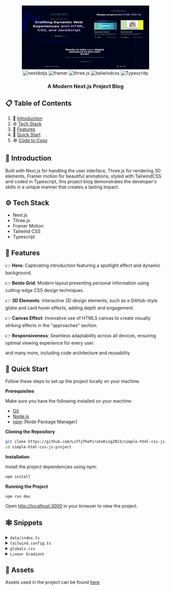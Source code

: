 <div align="center">
  <br />
      <img src="./public/readme.png" alt="Project Banner" style="width: 400px; height: 200px;">
  <br />

  <div>
    <img src="https://img.shields.io/badge/-Next_JS-black?style=for-the-badge&logoColor=white&logo=nextdotjs&color=000000" alt="nextdotjs" />
    <img src="https://img.shields.io/badge/-Framer-black?style=for-the-badge&logoColor=white&logo=framer&color=0055FF" alt="framer" />
    <img src="https://img.shields.io/badge/-Three_JS-black?style=for-the-badge&logoColor=white&logo=threedotjs&color=000000" alt="three.js" />
    <img src="https://img.shields.io/badge/-Tailwind_CSS-black?style=for-the-badge&logoColor=white&logo=tailwindcss&color=06B6D4" alt="tailwindcss" />
    <img src="https://img.shields.io/badge/-TypeScript-black?style=for-the-badge&logo=typescript&logoColor=white&color=3178C6" alt="Typescritp" />
  </div>

  <h3 align="center">A Modern Next.js Project Blog</h3>

</div>

## 📋 <a name="table">Table of Contents</a>

1. 🤖 [Introduction](#introduction)
2. ⚙️ [Tech Stack](#tech-stack)
3. 🔋 [Features](#features)
4. 🤸 [Quick Start](#quick-start)
5. 🕸️ [Code to Copy](#snippets)


## <a name="introduction">🤖 Introduction</a>

Built with Next.js for handling the user interface, Three.js for rendering 3D elements, Framer motion for beautiful animations, styled with TailwindCSS and coded in Typescript, this project blog demonstrates the developer's skills in a unique manner that creates a lasting impact.


## <a name="tech-stack">⚙️ Tech Stack</a>

- Next.js
- Three.js
- Framer Motion
- Tailwind CSS
- Typescript

## <a name="features">🔋 Features</a>

👉 **Hero**: Captivating introduction featuring a spotlight effect and dynamic background.

👉 **Bento Grid**: Modern layout presenting personal information using cutting-edge CSS design techniques.

👉 **3D Elements**:  Interactive 3D design elements, such as a GitHub-style globe and card hover effects, adding depth and engagement.

👉 **Canvas Effect**: Innovative use of HTML5 canvas to create visually striking effects in the "approaches" section.

👉 **Responsiveness**: Seamless adaptability across all devices, ensuring optimal viewing experience for every user.

and many more, including code architecture and reusability 

## <a name="quick-start">🤸 Quick Start</a>

Follow these steps to set up the project locally on your machine.

**Prerequisites**

Make sure you have the following installed on your machine:

- [Git](https://git-scm.com/)
- [Node.js](https://nodejs.org/en)
- [npm](https://www.npmjs.com/) (Node Package Manager)

**Cloning the Repository**

```bash
git clone https://github.com/LuffyThePirateKing2023/simple-html-css-js-project.git
cd simple-html-css-js-project
```

**Installation**

Install the project dependencies using npm:

```bash
npm install
```

**Running the Project**

```bash
npm run dev
```

Open [http://localhost:3000](http://localhost:3000) in your browser to view the project.

## <a name="snippets">🕸️ Snippets</a>

<details>
<summary><code>data/index.ts</code></summary>

```typescript

export const navItems = [
  { name: "Home", link:"#home"},
  { name: "Projects", link: "#projects" },
  { name: "Contact", link: "#contact" },
];

export const projects = [
  {
    id: 1,
    title: "Simple Age Calculator",
    des: "Discover your age in an instant with our sleek age calculator. Simply input your birthdate and see your current age appear magically!",
    img: "/p1.png",
    iconLists: ["/html.svg", "/css.svg", "/js.svg"],
    link: "https://luffythepirateking2023.github.io/HTML-CSS-Js-projects/age-calculator/",
  },

   {
    id: 2,
    title: "Anime Generator",
    des: "Explore endless anime characters with our HTML, CSS, and JavaScript-powered generator, fueled by an API. Discover unique styles and personalities with every click!",
    img: "/p2.png",
    iconLists: ["/html.svg", "/css.svg", "/js.svg", "/api.svg"],
    link: "https://luffythepirateking2023.github.io/HTML-CSS-Js-projects/anime-generator/",
  },
  
     {
    id: 3,
    title: "Basic Calculator",
    des: "Perform quick calculations with our basic calculator built using HTML, CSS, and JavaScript. Simple, fast, and efficient for everyday math needs",
    img: "/p3.png",
    iconLists: ["/html.svg", "/css.svg", "/js.svg"],
    link: "https://luffythepirateking2023.github.io/HTML-CSS-Js-projects/basic-calculator/",
  },

  {
    id: 4,
    title: "BMI Calculator",
    des: "Calculate your Body Mass Index (BMI) effortlessly with our tool built using HTML, CSS, and JavaScript. Enter your height and weight to instantly see your BMI and health category.",
    img: "/p4.png",
    iconLists: ["/html.svg", "/css.svg", "/js.svg"],
    link: "https://luffythepirateking2023.github.io/HTML-CSS-Js-projects/bmi-caclulator/",
  },

 {
    id: 5,
    title: "Real-time Currency Converter",
    des: "Convert currencies in real-time instantly with our converter built using HTML, CSS, and JavaScript. Enter amounts and select currencies to get real-time exchange rates and conversions",
    img: "/p5.png",
    iconLists: ["/html.svg", "/css.svg", "/js.svg", "/api.svg"],
    link: "https://luffythepirateking2023.github.io/HTML-CSS-Js-projects/currency-converter/",
  },

   {
    id: 6,
    title: "Digital Clock",
    des: "Stay on time with our digital clock built using HTML, CSS, and JavaScript. Displaying the current time with precision, it updates every second for real-time accuracy.",
    img: "/p6.png",
    iconLists: ["/html.svg", "/css.svg", "/js.svg"],
    link: "https://luffythepirateking2023.github.io/HTML-CSS-Js-projects/digital-clock/",
  },

  {
    id: 7,
    title: "Englich Dictionary",
    des: "Enhance your vocabulary with our English dictionary app, built using HTML, CSS, JavaScript, and a dictionary API. Get real-time definitions, synonyms, and usage examples with every search.",
    img: "/p7.png",
    iconLists: ["/html.svg", "/css.svg", "/js.svg", "/api.svg"],
    link: "https://luffythepirateking2023.github.io/HTML-CSS-Js-projects/english-dictionary/",
  },

    {
    id: 8,
    title: "Dad-Joke Generator",
    des: "Brighten your day with our Dad Joke Generator, crafted using HTML, CSS, JavaScript, and a jokes API. Get a new hilarious dad joke with every click!",
    img: "/p8.png",
    iconLists: ["/html.svg", "/css.svg", "/js.svg", "/api.svg"],
    link: "https://luffythepirateking2023.github.io/HTML-CSS-Js-projects/joke-generator/",
  },

  {
    id: 9,
    title: "Loan Calculator",
    des: "Calculate loan payments effortlessly with our loan calculator built using HTML, CSS, and JavaScript. Enter loan details to see instant results on monthly payments and interest.",
    img: "/p9.png",
    iconLists: ["/html.svg", "/css.svg", "/js.svg"],
    link: "https://luffythepirateking2023.github.io/HTML-CSS-Js-projects/loan-calculator/",
  },

  {
    id: 10,
    title: "Note Application",
    des: "Organize your thoughts with our note app, built using HTML, CSS, and JavaScript. Create, edit, and delete notes easily to keep track of your tasks and ideas.",
    img: "/p10.png",
    iconLists: ["/html.svg", "/css.svg", "/js.svg"],
    link: "https://luffythepirateking2023.github.io/HTML-CSS-Js-projects/note-app/",
  },

  {
    id: 11,
    title: "Password Generator",
    des: "Create secure passwords with our regex password generator, built using HTML, CSS, and JavaScript. Customize your criteria and generate strong passwords instantly.",
    img: "/p11.png",
    iconLists: ["/html.svg", "/css.svg", "/js.svg", "/regex.svg"],
    link: "https://luffythepirateking2023.github.io/HTML-CSS-Js-projects/password-generator/",
  },

  {
    id: 12,
    title: "Random Color Generator",
    des: "Explore colors with our random color generator, built using HTML, CSS, and JavaScript. Discover new palettes and hues with every click.",
    img: "/p12.png",
    iconLists: ["/html.svg", "/css.svg", "/js.svg"],
    link: "https://luffythepirateking2023.github.io/HTML-CSS-Js-projects/random-color-generator/",
  },

  {
    id: 13,
    title: "Random Quote Generator",
    des: "Discover inspiration with our random quote generator. Using HTML, CSS, and JavaScript, it delivers insightful quotes with each click.",
    img: "/p13.png",
    iconLists: ["/html.svg", "/css.svg", "/js.svg", "/api.svg"],
    link: "https://luffythepirateking2023.github.io/HTML-CSS-Js-projects/random-quote-generator/",
  },

  {
    id: 14,
    title: "Recipe Book Generator",
    des: "Unlock culinary inspiration with our recipe book generator. Powered by HTML, CSS, and JavaScript, it offers a diverse selection of recipes with every click.",
    img: "/p14.png",
    iconLists: ["/html.svg", "/css.svg", "/js.svg", "/api.svg"],
    link: "https://luffythepirateking2023.github.io/HTML-CSS-Js-projects/recipe-book-generator/",
  },

  {
    id: 15,
    title: "Rock Paper Scissor game",
    des: "Challenge yourself with our rock-paper-scissors game. Enjoy the classic fun of choosing between rock, paper, or scissors, all built with HTML, CSS, and JavaScript.",
    img: "/p15.png",
    iconLists: ["/html.svg", "/css.svg", "/js.svg"],
    link: "https://luffythepirateking2023.github.io/HTML-CSS-Js-projects/rock-paper-scissor-game/",
  },
  
  {
    id: 16,
    title: "Roll a Dice Game",
    des: "Roll the dice and test your luck with our interactive dice game. Built using HTML, CSS, and JavaScript, it offers random outcomes and endless fun.",
    img: "/p16.png",
    iconLists: ["/html.svg", "/css.svg", "/js.svg"],
    link: "https://luffythepirateking2023.github.io/HTML-CSS-Js-projects/roll-a-dice-app/",
  },

  {
    id: 17,
    title: "Stopwatch Application",
    des: "Track time accurately with our stopwatch application. Built using HTML, CSS, and JavaScript, it provides precise timing and easy controls for various activities.",
    img: "/p17.png",
    iconLists: ["/html.svg", "/css.svg", "/js.svg"],
    link: "https://luffythepirateking2023.github.io/HTML-CSS-Js-projects/stopwatch-app/",
  },

  {
    id: 18,
    title: "Temperature Converter",
    des: "Convert temperatures seamlessly with our temperature converter. Using HTML, CSS, and JavaScript, it offers quick and accurate conversions between Celsius, Fahrenheit, and Kelvin.",
    img: "/p18.png",
    iconLists: ["/html.svg", "/css.svg", "/js.svg"],
    link: "https://luffythepirateking2023.github.io/HTML-CSS-Js-projects/temperature-converter/",
  },

  {
    id: 19,
    title: "Weight Converter",
    des: "Experience seamless weight conversions with our HTML, CSS, and JavaScript-powered weight converter. Instantly switch between units like pounds, kilograms, and more for quick and accurate results.",
    img: "/p19.png",
    iconLists: ["/html.svg", "/css.svg", "/js.svg"],
    link: "https://luffythepirateking2023.github.io/HTML-CSS-Js-projects/weight-converter/",
  },
  
  {
    id: 20,
    title: "Testimonial Slider",
    des: "Explore our interactive testimonial slider, crafted with HTML, CSS, and JavaScript. Easily navigate through customer testimonials for an engaging user experience.",
    img: "/p20.png",
    iconLists: ["/html.svg", "/css.svg", "/js.svg"],
    link: "https://luffythepirateking2023.github.io/HTML-CSS-Js-projects/testimonial-slider/",
  }

];

export const socialMedia = [
  {
    id: 1,
    img: "/git.svg",
    link:"https://github.com/LuffyThePirateKing2023"
  },
  {
    id: 2,
    img: "/twit.svg",
    link:"https://www.facebook.com/gmkevin.garciano"
  },
  {
    id: 3,
    img: "/link.svg",
    link:"https://www.linkedin.com/in/james-kevin-garciano-aba994286/"
  },
];

```

</details>

<details>
<summary><code>tailwind.config.ts</code></summary>

```ts
import type { Config } from "tailwindcss";

const svgToDataUri = require("mini-svg-data-uri");

const colors = require("tailwindcss/colors");
const {
  default: flattenColorPalette,
} = require("tailwindcss/lib/util/flattenColorPalette");

const config = {
  darkMode: ["class"],
  content: [
    "./pages/**/*.{ts,tsx}",
    "./components/**/*.{ts,tsx}",
    "./app/**/*.{ts,tsx}",
    "./src/**/*.{ts,tsx}",
    "./data/**/*.{ts,tsx}",
  ],
  prefix: "",
  theme: {
    container: {
      center: true,
      padding: "2rem",
      screens: {
        "2xl": "1400px",
      },
    },
    extend: {
      colors: {
        black: {
          DEFAULT: "#000",
          100: "#000319",
          200: "rgba(17, 25, 40, 0.75)",
          300: "rgba(255, 255, 255, 0.125)",
        },
        white: {
          DEFAULT: "#FFF",
          100: "#BEC1DD",
          200: "#C1C2D3",
        },
        blue: {
          "100": "#E4ECFF",
        },
        purple: "#CBACF9",
        border: "hsl(var(--border))",
        input: "hsl(var(--input))",
        ring: "hsl(var(--ring))",
        background: "hsl(var(--background))",
        foreground: "hsl(var(--foreground))",
        primary: {
          DEFAULT: "hsl(var(--primary))",
          foreground: "hsl(var(--primary-foreground))",
        },
        secondary: {
          DEFAULT: "hsl(var(--secondary))",
          foreground: "hsl(var(--secondary-foreground))",
        },
        destructive: {
          DEFAULT: "hsl(var(--destructive))",
          foreground: "hsl(var(--destructive-foreground))",
        },
        muted: {
          DEFAULT: "hsl(var(--muted))",
          foreground: "hsl(var(--muted-foreground))",
        },
        accent: {
          DEFAULT: "hsl(var(--accent))",
          foreground: "hsl(var(--accent-foreground))",
        },
        popover: {
          DEFAULT: "hsl(var(--popover))",
          foreground: "hsl(var(--popover-foreground))",
        },
        card: {
          DEFAULT: "hsl(var(--card))",
          foreground: "hsl(var(--card-foreground))",
        },
      },
      borderRadius: {
        lg: "var(--radius)",
        md: "calc(var(--radius) - 2px)",
        sm: "calc(var(--radius) - 4px)",
      },
      keyframes: {
        "accordion-down": {
          from: { height: "0" },
          to: { height: "var(--radix-accordion-content-height)" },
        },
        "accordion-up": {
          from: { height: "var(--radix-accordion-content-height)" },
          to: { height: "0" },
        },
        spotlight: {
          "0%": {
            opacity: "0",
            transform: "translate(-72%, -62%) scale(0.5)",
          },
          "100%": {
            opacity: "1",
            transform: "translate(-50%,-40%) scale(1)",
          },
        },
        shimmer: {
          from: {
            backgroundPosition: "0 0",
          },
          to: {
            backgroundPosition: "-200% 0",
          },
        },
        moveHorizontal: {
          "0%": {
            transform: "translateX(-50%) translateY(-10%)",
          },
          "50%": {
            transform: "translateX(50%) translateY(10%)",
          },
          "100%": {
            transform: "translateX(-50%) translateY(-10%)",
          },
        },
        moveInCircle: {
          "0%": {
            transform: "rotate(0deg)",
          },
          "50%": {
            transform: "rotate(180deg)",
          },
          "100%": {
            transform: "rotate(360deg)",
          },
        },
        moveVertical: {
          "0%": {
            transform: "translateY(-50%)",
          },
          "50%": {
            transform: "translateY(50%)",
          },
          "100%": {
            transform: "translateY(-50%)",
          },
        },
        scroll: {
          to: {
            transform: "translate(calc(-50% - 0.5rem))",
          },
        },
      },
      animation: {
        "accordion-down": "accordion-down 0.2s ease-out",
        "accordion-up": "accordion-up 0.2s ease-out",
        spotlight: "spotlight 2s ease .75s 1 forwards",
        shimmer: "shimmer 2s linear infinite",
        first: "moveVertical 30s ease infinite",
        second: "moveInCircle 20s reverse infinite",
        third: "moveInCircle 40s linear infinite",
        fourth: "moveHorizontal 40s ease infinite",
        fifth: "moveInCircle 20s ease infinite",
        scroll:
          "scroll var(--animation-duration, 40s) var(--animation-direction, forwards) linear infinite",
      },
    },
  },
  plugins: [
    require("tailwindcss-animate"),
    addVariablesForColors,
    function ({ matchUtilities, theme }: any) {
      matchUtilities(
        {
          "bg-grid": (value: any) => ({
            backgroundImage: `url("${svgToDataUri(
              `<svg xmlns="http://www.w3.org/2000/svg" viewBox="0 0 32 32" width="100" height="100" fill="none" stroke="${value}"><path d="M0 .5H31.5V32"/></svg>`
            )}")`,
          }),
          "bg-grid-small": (value: any) => ({
            backgroundImage: `url("${svgToDataUri(
              `<svg xmlns="http://www.w3.org/2000/svg" viewBox="0 0 32 32" width="8" height="8" fill="none" stroke="${value}"><path d="M0 .5H31.5V32"/></svg>`
            )}")`,
          }),
          "bg-dot": (value: any) => ({
            backgroundImage: `url("${svgToDataUri(
              `<svg xmlns="http://www.w3.org/2000/svg" viewBox="0 0 32 32" width="16" height="16" fill="none"><circle fill="${value}" id="pattern-circle" cx="10" cy="10" r="1.6257413380501518"></circle></svg>`
            )}")`,
          }),
        },
        { values: flattenColorPalette(theme("backgroundColor")), type: "color" }
      );
    },
  ],
} satisfies Config;

function addVariablesForColors({ addBase, theme }: any) {
  let allColors = flattenColorPalette(theme("colors"));
  let newVars = Object.fromEntries(
    Object.entries(allColors).map(([key, val]) => [`--${key}`, val])
  );

  addBase({
    ":root": newVars,
  });
}

export default config;
```

</details>

<details>
<summary><code>globals.css</code></summary>

```css
@tailwind base;
@tailwind components;
@tailwind utilities;

@layer base {
  :root {
    --background: 0 0% 100%;
    --foreground: 240 10% 3.9%;

    --card: 0 0% 100%;
    --card-foreground: 240 10% 3.9%;

    --popover: 0 0% 100%;
    --popover-foreground: 240 10% 3.9%;

    --primary: 240 5.9% 10%;
    --primary-foreground: 0 0% 98%;

    --secondary: 240 4.8% 95.9%;
    --secondary-foreground: 240 5.9% 10%;

    --muted: 240 4.8% 95.9%;
    --muted-foreground: 240 3.8% 46.1%;

    --accent: 240 4.8% 95.9%;
    --accent-foreground: 240 5.9% 10%;

    --destructive: 0 84.2% 60.2%;
    --destructive-foreground: 0 0% 98%;

    --border: 240 5.9% 90%;
    --input: 240 5.9% 90%;
    --ring: 240 10% 3.9%;

    --radius: 0.5rem;
  }

  .dark {
    --background: 240 10% 3.9%;
    --foreground: 0 0% 98%;

    --card: 240 10% 3.9%;
    --card-foreground: 0 0% 98%;

    --popover: 240 10% 3.9%;
    --popover-foreground: 0 0% 98%;

    --primary: 0 0% 98%;
    --primary-foreground: 240 5.9% 10%;

    --secondary: 240 3.7% 15.9%;
    --secondary-foreground: 0 0% 98%;

    --muted: 240 3.7% 15.9%;
    --muted-foreground: 240 5% 64.9%;

    --accent: 240 3.7% 15.9%;
    --accent-foreground: 0 0% 98%;

    --destructive: 0 62.8% 30.6%;
    --destructive-foreground: 0 0% 98%;

    --border: 240 3.7% 15.9%;
    --input: 240 3.7% 15.9%;
    --ring: 240 4.9% 83.9%;
  }
}

@layer base {
  * {
    @apply border-border !scroll-smooth;
  }
  body {
    @apply bg-background text-foreground;
  }
  button {
    @apply active:outline-none;
  }
}

@layer utilities {
  .heading {
    @apply font-bold text-4xl md:text-5xl text-center;
  }

  .black-gradient {
    background: linear-gradient(90deg, #161a31 0%, #06091f 100%);
  }
}
```

</details>


<details>
<summary><code>Linear Gradient</code></summary>

```js
style={{
        //   add these two
        //   you can generate the color from here https://cssgradient.io/
        background: "rgb(4,7,29)",
        backgroundColor:
          "linear-gradient(90deg, rgba(4,7,29,1) 0%, rgba(12,14,35,1) 100%)",
      }}
```
</details>


## <a name="links">🔗 Assets</a>

Assets used in the project can be found [here](https://drive.google.com/file/d/1ZmtiMilUYTp1wkiXWMFX6AUk-msE981-/view?usp=sharing)

